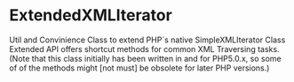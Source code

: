 ExtendedXMLIterator
==============
Util and Convinience Class to extend PHP´s native SimpleXMLIterator Class
Extended API offers shortcut methods for common XML Traversing tasks.
(Note that this class initially has been written in and for PHP5.0.x, so some of 
of the methods might [not must] be obsolete for later PHP versions.)